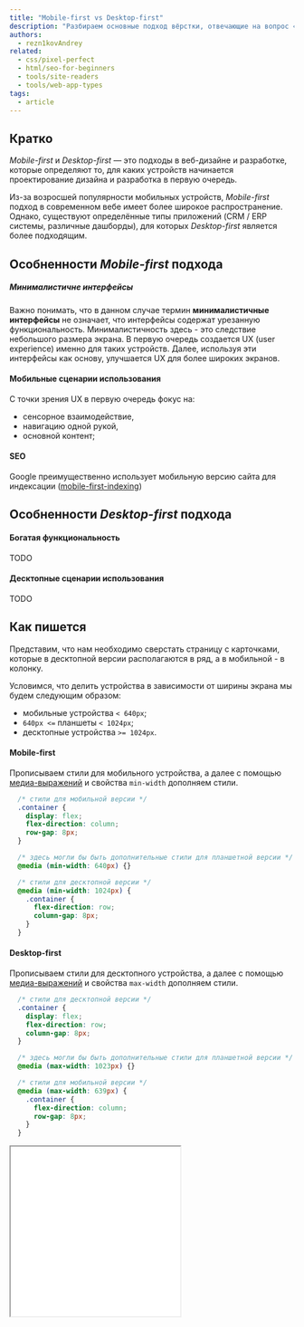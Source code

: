 ```yaml
---
title: "Mobile-first vs Desktop-first"
description: "Разбираем основные подход вёрстки, отвечающие на вопрос «С какого экрана начать верстать?»"
authors:
  - rezn1kovAndrey
related:
  - css/pixel-perfect
  - html/seo-for-beginners
  - tools/site-readers
  - tools/web-app-types
tags:
  - article
---
```


## Кратко

_Mobile-first_ и _Desktop-first_ — это подходы в веб-дизайне и разработке, которые определяют то, для каких устройств начинается проектирование дизайна и разработка в первую очередь.

Из-за возросшей популярности мобильных устройств, _Mobile-first_ подход в современном вебе имеет более широкое распространение. Однако, существуют определённые типы приложений (CRM / ERP системы, различные дашборды), для которых _Desktop-first_ является более подходящим.

## Особненности _Mobile-first_ подхода

##### Минималистичне интерфейсы
Важно понимать, что в данном случае термин **минималистичные интерфейсы** не означает, что интерфейсы содержат урезанную функциональность. Минималистичность здесь - это следствие небольшого размера экрана. В первую очередь создается UX (user experience) именно для таких устройств. Далее, используя эти интерфейсы как основу, улучшается UX для более широких экранов.

#### Мобильные сценарии использования
С точки зрения UX в первую очередь фокус на:
- сенсорное взаимодействие,
- навигацию одной рукой,
- основной контент;

#### SEO
Google преимущественно использует мобильную версию сайта для индексации ([mobile-first-indexing](https://developers.google.com/search/docs/crawling-indexing/mobile/mobile-sites-mobile-first-indexing))

## Особненности _Desktop-first_ подхода

#### Богатая функциональность
TODO

#### Десктопные сценарии использования
TODO

## Как пишется
Представим, что нам необходимо сверстать страницу с карточками, которые в десктопной версии располагаются в ряд, а в мобильной - в колонку.

Условимся, что делить устройства в зависимости от ширины экрана мы будем следующим образом:
- мобильные устройства `< 640px`;
- `640px <=` планшеты `< 1024px`;
- десктопные устройства `>= 1024px`.

#### Mobile-first
Прописываем стили для мобильного устройства, а далее с помощью [медиа-выражений](/css/media/) и свойства `min-width` дополняем стили.

```css
  /* стили для мобильной версии */
  .container {
    display: flex;
    flex-direction: column;
    row-gap: 8px;
  }

  /* здесь могли бы быть дополнительные стили для планшетной версии */
  @media (min-width: 640px) {}

  /* стили для десктопной версии */
  @media (min-width: 1024px) {
    .container {
      flex-direction: row;
      column-gap: 8px;
    }
  }
```

#### Desktop-first
Прописываем стили для десктопного устройства, а далее с помощью [медиа-выражений](/css/media/) и свойства `max-width` дополняем стили.

```css
  /* стили для десктопной версии */
  .container {
    display: flex;
    flex-direction: row;
    column-gap: 8px;
  }

  /* здесь могли бы быть дополнительные стили для планшетной версии */
  @media (max-width: 1023px) {}

  /* стили для мобильной версии */
  @media (max-width: 639px) {
    .container {
      flex-direction: column;
      row-gap: 8px;
    }
  }
```

<iframe title="Адаптивная верстка" src="demos/adaptive-layout/" height="300"></iframe>
